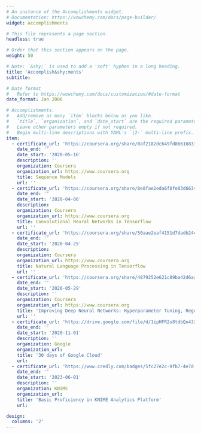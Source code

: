 ```yaml
---
# An instance of the Accomplishments widget.
# Documentation: https://wowchemy.com/docs/page-builder/
widget: accomplishments

# This file represents a page section.
headless: true

# Order that this section appears on the page.
weight: 50

# Note: `&shy;` is used to add a 'soft' hyphen in a long heading.
title: 'Accomplish&shy;ments'
subtitle:

# Date format
#   Refer to https://wowchemy.com/docs/customization/#date-format
date_format: Jan 2006

# Accomplishments.
#   Add/remove as many `item` blocks below as you like.
#   `title`, `organization`, and `date_start` are the required parameters.
#   Leave other parameters empty if not required.
#   Begin multi-line descriptions with YAML's `|2-` multi-line prefix.
item:
  - certificate_url: 'https://coursera.org/share/0af2182dc649fd8661683393e3c420dd'
    date_end: ''
    date_start: '2020-05-16'
    description: ''
    organization: Coursera
    organization_url: https://www.coursera.org
    title: Sequence Models
    url: ''
  - certificate_url: 'https://coursera.org/share/8e8fae2eda6f8fe03d663459c2db0bd4' 
    date_end: ''
    date_start: '2020-04-06'
    description: 
    organization: Coursera
    organization_url: https://www.coursera.org
    title: Convolutional Neural Networks in Tensorflow
    url: ''
  - certificate_url: 'https://coursera.org/share/50aae2eaf4151d7dadb24c6368a729ca' 
    date_end: ''
    date_start: '2020-04-25'
    description: 
    organization: Coursera
    organization_url: https://www.coursera.org
    title: Natural Language Processing in Tensorflow
    url: ''
  - certificate_url: 'https://coursera.org/share/4879252e621c89ba42d6aa43b7a84ca4'
    date_end: ''
    date_start: '2020-05-29'
    description: ''
    organization: Coursera
    organization_url: https://www.coursera.org
    title: 'Improving Deep Neural Networks: Hyperparameter Tuning, Regularization and Optimization'
    url: ''
  - certificate_url: 'https://drive.google.com/file/d/1ipHFR2s8tdbQn432_UDXDeYSDGfA__AG/view?pli=1'
    date_end: ''
    date_start: '2020-11-01'
    description: ''
    organization: Google
    organization_url: 
    title: '30 days of Google Cloud'
    url:
  - certificate_url: 'https://www.credly.com/badges/5fc27e2c-9fb7-4e7d-8fd2-111055af1454/public_url'
    date_end: ''
    date_start: '2023-06-01'
    description: ''
    organization: KNIME
    organization_url: 
    title: 'Basic Proficiency in KNIME Analytics Platform'
    url: 

design:
  columns: '2'
---
```

